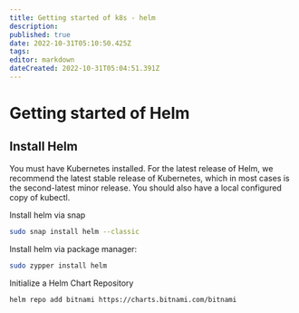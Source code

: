 ```yaml
---
title: Getting started of k8s - helm
description: 
published: true
date: 2022-10-31T05:10:50.425Z
tags: 
editor: markdown
dateCreated: 2022-10-31T05:04:51.391Z
---
```


# Getting started of Helm
## Install Helm
You must have Kubernetes installed. For the latest release of Helm, we recommend the latest stable release of Kubernetes, which in most cases is the second-latest minor release.
You should also have a local configured copy of kubectl.

Install helm via snap
```bash
sudo snap install helm --classic
```

Install helm via package manager:
```bash
sudo zypper install helm
```

Initialize a Helm Chart Repository
```bash
helm repo add bitnami https://charts.bitnami.com/bitnami
```